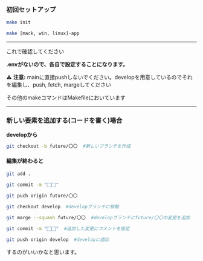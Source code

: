 ### 初回セットアップ

```sh
make init
```

```sh
make [mack, win, linux]-app
```

---

これで確認してください

**.envがないので、各自で設定することになります。**


⚠️ **注意:** mainに直接pushしないでください。developを用意しているのでそれを編集し、push, fetch, margeしてください


その他のmakeコマンドはMakefileにおいています

----

### 新しい要素を追加する(コードを書く)場合

**developから**

```sh
git checkout -b future/〇〇  #新しいブランチを作成
```

#### 編集が終わると

```sh
git add .
```

```sh
git commit -m "⬜︎⬜︎"
```

```sh
git puch origin future/〇〇
```

```sh
git checkout develop  #developブランチに移動
```

```sh
git marge --squash future/〇〇  #developブランチにfuture/〇〇の変更を追加
```

```sh
git commit -m "⬜︎⬜︎"  #追加した変更にコメントを設定
```

```sh
git push origin develop  #developに適応
```

するのがいいかなと思います。